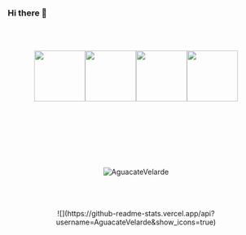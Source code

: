 ### Hi there 👋


<br>
<br>
<p align="center">
  <img src="https://media3.giphy.com/media/ln7z2eWriiQAllfVcn/200w.webp" width="100"><img src="https://i.giphy.com/media/eNAsjO55tPbgaor7ma/200w.webp" width="100"><img src="https://i.giphy.com/media/KzJkzjggfGN5Py6nkT/200.webp" width="100"><img src="https://i.giphy.com/media/IdyAQJVN2kVPNUrojM/200.webp" width="100">
</p>
<br>
<br>
<br>
<br>
<br>
<br>
<p align="center"><img src="https://komarev.com/ghpvc/?username=AguacateVelarde" alt="AguacateVelarde" /> </p>

<br>
<br>
<br>

<div align="center">
  ![](https://github-readme-stats.vercel.app/api?username=AguacateVelarde&show_icons=true)
 </div>




